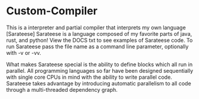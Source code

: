 # Custom-Compiler

This is a interpreter and partial compiler that interprets my own language [Sarateese]
Sarateese is a language composed of my favorite parts of java, rust, and python!
View the DOCS txt to see examples of Sarateese code.
To run Sarateese pass the file name as a command line parameter, optionally with -v or -vv.

What makes Sarateese special is the ability to define blocks which all run in parallel.
All programming languages so far have been designed sequentially with single core CPUs in mind with the ability to write parallel code.
Sarateese takes advantage by introducing automatic parallelism to all code through a multi-threaded dependency graph. 
